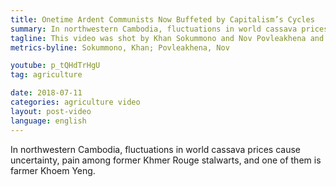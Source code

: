 ```yaml
---
title: Onetime Ardent Communists Now Buffeted by Capitalism’s Cycles 
summary: In northwestern Cambodia, fluctuations in world cassava prices cause uncertainty, pain among former Khmer Rouge stalwarts, and one of them is farmer Khoem Yeng.
tagline: This video was shot by Khan Sokummono and Nov Povleakhena and produced by Say Mony.
metrics-byline: Sokummono, Khan; Povleakhena, Nov

youtube: p_tQHdTrHgU
tag: agriculture

date: 2018-07-11
categories: agriculture video
layout: post-video
language: english
---
```


In northwestern Cambodia, fluctuations in world cassava prices cause uncertainty, pain among former Khmer Rouge stalwarts, and one of them is farmer Khoem Yeng.